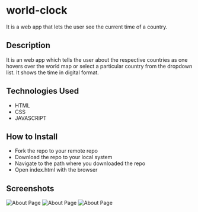 # world-clock

It is a web app that lets the user see the current time of a country.

## Description

It is an web app which tells the user about the respective countries as one hovers over the world map or select a particular country from the
dropdown list. It shows the time in digital format.

## Technologies Used

-   HTML
-   CSS
-   JAVASCRIPT

## How to Install

-   Fork the repo to your remote repo
-   Download the repo to your local system
-   Navigate to the path where you downloaded the repo
-   Open index.html with the browser

## Screenshots
![About Page](https://github.com/Aditya-shrivastav/world-clock/blob/master/images/world-clock-ss.png)
![About Page](https://github.com/mohitbhata12/world-clock/blob/master/images/World_clock.png)
![About Page](https://github.com/Aditya-shrivastav/world-clock/blob/master/images/world-clock-modal.png)
